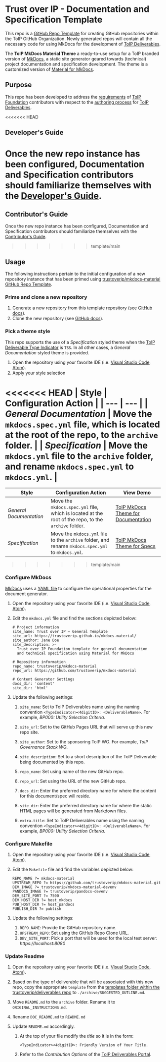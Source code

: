 #  Trust over IP - Documentation and Specification Template
This repo is a [GitHub Repo Template][1] for creating GitHub repositories within the ToIP GitHub Organization. Newly generated repos will contain all the necessary code for using MkDocs for the development of [ToIP Deliverables][2].

The **ToIP MkDocs Material Theme** a ready-to-use setup for a ToIP branded version of [MkDocs][3], a static site generator geared towards (technical) project documentation and specification development. The theme is a customized version of [Material for MkDocs][4].

## Purpose
This repo has been developed to address the [requirements](./REQUIREMENTS.md) of [ToIP Foundation][5] contributors with respect to the [authoring process][6] for [ToIP Deliverables][2].

<<<<<<< HEAD
## Developer's Guide
Once the new repo instance has been configured, Documentation and Specification contributors should familiarize themselves with the [Developer's Guide](./DEV_README.md).
=======
## Contributor's Guide
Once the new repo instance has been configured, Documentation and Specification contributors should familiarize themselves with the [Contributor's Guide](https://github.com/trustoverip/mkdocs-material/blob/main/DEV_README.md).
>>>>>>> template/main

## Usage
The following instructions pertain to the initial configuration of a new repository instance that has been primed using [trustoverip/mkdocs-material GitHub Repo Template][12].

### Prime and clone a new repository
1. Generate a new repository from this template repository (see [GitHub docs][7]).
2. Clone the new repository (see [GitHub docs][8]).

### Pick a theme style
This repo supports the use of a *Specification* styled theme when the [ToIP Deliverable Type Indicator][9] is `TSS`. In all other cases, a *General Documentation* styled theme is provided.

1. Open the repository using your favorite IDE (i.e. [Visual Studio Code][10], [Atom][11]).
2. Apply your style selection

<<<<<<< HEAD
| Style | Configuration Action |
| --- | --- |
| _General Documentation_ | Move the `mkdocs.spec.yml` file, which is located at the root of the repo, to the `archive` folder. |
| _Specification_ | Move the `mkdocs.yml` file to the `archive` folder, and rename `mkdocs.spec.yml` to `mkdocs.yml`. |
=======
| Style | Configuration Action | View Demo |
| --- | --- | --- |
| _General Documentation_ | Move the `mkdocs.spec.yml` file, which is located at the root of the repo, to the `archive` folder. | [ToIP MkDocs Theme for Documentation](https://trustoverip.github.io/deliverables/)|
| _Specification_ | Move the `mkdocs.yml` file to the `archive` folder, and rename `mkdocs.spec.yml` to `mkdocs.yml`. | [ToIP MkDocs Theme for Specs](https://squidfunk.github.io/toip-demo-spec/)|
>>>>>>> template/main

### Configure MkDocs

[MkDocs][3] uses a [YAML file][13] to configure the operational properties for the document generator.

1. Open the repository using your favorite IDE (i.e. [Visual Studio Code][10], [Atom][11]).
2. Edit the `mkdocs.yml` file and find the sections depicted below:

    ```
    # Project information
    site_name: Trust over IP – General Template
    site_url: https://trustoverip.github.io/mkdocs-material/
    site_author: Jane Doe
    site_description: >-
      Trust over IP Foundation template for general documentation
      and technical specification using Material for MkDocs

    # Repository information
    repo_name: trustoverip/mkdocs-material
    repo_url: https://github.com/trustoverip/mkdocs-material

    # Content Generator Settings
    docs_dir: 'content'
    site_dir: 'html'
    ```

3. Update the following settings:

    1. `site_name`: Set to ToIP Deliverables name using the naming convention `<TypeIndicator><4digitID>: <DeliverableName>`. For example,  _BP000: Utility Selection Criteria_.

    2. `site_url`: Set to the GitHub Pages URL that will serve up this new repo site.

    3. `site_author`: Set to the sponsoring ToIP WG. For example, _ToIP Governance Stack WG_.

    4. `site_description`: Set to a short description of the ToIP Deliverable being documented by this repo.

    5. `repo_name`: Set using name of the new GitHub repo.

    6. `repo_url`: Set using the URL of the new GitHub repo.

    7. `docs_dir`: Enter the preferred directory name for where the content for this document/spec will reside.

    8. `site_dir`: Enter the preferred directory name for where the static HTML pages will be generated from Markdown files.

    9. `extra.title`: Set to ToIP Deliverables name using the naming convention `<TypeIndicator><4digitID>: <DeliverableName>`. For example,  _BP000: Utility Selection Criteria_.

### Configure Makefile

1. Open the repository using your favorite IDE (i.e. [Visual Studio Code][10], [Atom][11]).
2. Edit the `Makefile` file and find the variables depicted below:

    ```
    REPO_NAME ?= mkdocs-material
    UPSTREAM_REPO ?= https://github.com/trustoverip/mkdocs-material.git
    DEV_IMAGE ?= trustoverip/mkdocs-material-devenv
    PANDOCS_IMAGE ?= trustoverip/pandocs-devenv
    DEV_SITE_PORT ?= 7500
    DEV_HOST_DIR ?= host_mkdocs
    PUB_HOST_DIR ?= host_pandocs
    PUBLISH_DIR ?= publish
    ```

3. Update the following settings:

    1. `REPO_NAME`: Provide the GitHub repository name.
    2. `UPSTREAM_REPO`: Set using the GitHub Repo Clone URL.
    3. `DEV_SITE_PORT`: Pick a port that will be used for the local test server: _https://localhost:8080_

### Update Readme
1. Open the repository using your favorite IDE (i.e. [Visual Studio Code][10], [Atom][11]).
2. Based on the type of deliverable that will be associated with this new repo, copy the appropriate `template` from the [templates folder within the trustoverip/deliverables repo][15] to `./archive/SUGGESTED_OUTLINE.md`.
3. Move `README.md` to the `archive` folder. Rename it to `ORIGINAL_INSTRUCTIONS.md`.
4. Rename `DOC_README.md` to `README.md`
5. Update `README.md` accordingly.

    1. At the top of your file modify the _title_ so it is in the form:

        ```
        <TypeIndicator><4digitID>: Friendly Version of Your Title.
        ```

    2. Refer to the _Contribution Options_ of the [ToIP Deliverables Portal][14].


[1]: https://docs.github.com/en/free-pro-team@latest/github/creating-cloning-and-archiving-repositories/creating-a-template-repository
[2]: https://github.com/trustoverip/deliverables/blob/master/_process/work_products.md
[3]: https://www.mkdocs.org/
[4]: https://squidfunk.github.io/mkdocs-material/
[5]: https://trustoverip.org
[6]: https://trustoverip.github.io/deliverables/process/process_concepts/
[7]: https://docs.github.com/en/free-pro-team@latest/github/creating-cloning-and-archiving-repositories/creating-a-repository-from-a-template
[8]: https://docs.github.com/en/free-pro-team@latest/github/creating-cloning-and-archiving-repositories/cloning-a-repository
[9]: https://trustoverip.github.io/deliverables/process/work_product_mgmt/#type-indicators
[10]: https://code.visualstudio.com/
[11]: https://atom.io
[12]: https://github.com/trustoverip/mkdocs-material
[13]: https://en.wikipedia.org/wiki/YAML#:~:text=yaml.org,is%20being%20stored%20or%20transmitted.
[14]: https://trustoverip.github.io/deliverables/
[15]: https://github.com/trustoverip/deliverables/tree/master/templates
